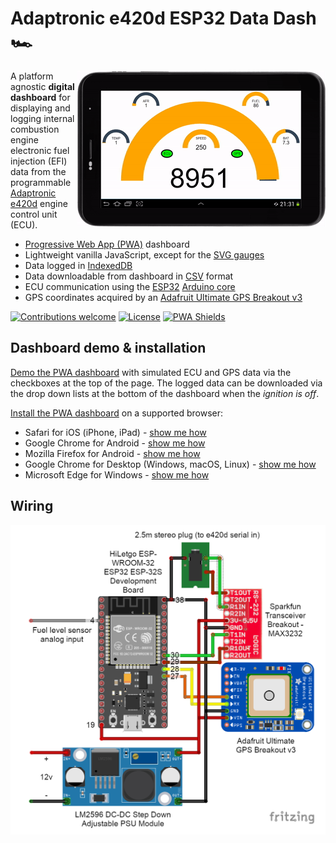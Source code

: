 # Adaptronic e420d ESP32 Data Dash 🏎️

<img align="right" src="./doc/dashboard-animated.gif?raw=true">

A platform agnostic **digital dashboard** for displaying and logging internal combustion engine electronic fuel injection (EFI) data from the programmable [Adaptronic e420d](https://www.google.com/search?tbm=isch&q=Adaptronic+e420d) engine control unit (ECU).

- [Progressive Web App (PWA)](https://en.wikipedia.org/wiki/Progressive_web_application) dashboard
- Lightweight vanilla JavaScript, except for the [SVG gauges](https://github.com/naikus/svg-gauge)
- Data logged in [IndexedDB](https://en.wikipedia.org/wiki/Indexed_Database_API)
- Data downloadable from dashboard in [CSV](https://en.wikipedia.org/wiki/Comma-separated_values) format
- ECU communication using the [ESP32](https://en.wikipedia.org/wiki/ESP32) [Arduino core](https://github.com/espressif/arduino-esp32)
- GPS coordinates acquired by an [Adafruit Ultimate GPS Breakout v3](https://www.adafruit.com/product/746)

[![Contributions welcome](https://img.shields.io/badge/contributions-welcome-orange.svg)](https://github.com/ehendrikd/Adaptronic-e420d-ESP32-Data-Dash/pulls)
[![License](https://img.shields.io/badge/license-MIT-blue.svg)](https://opensource.org/licenses/MIT)
[![PWA Shields](https://www.pwa-shields.com/1.0.0/series/install/purple.svg)](https://ehendrikd.github.io/Adaptronic-e420d-ESP32-Data-Dash/dash/html)

## Dashboard demo & installation

[Demo the PWA dashboard](https://ehendrikd.github.io/dashboard-demo) with simulated ECU and GPS data via the checkboxes at the top of the page. The logged data can be downloaded via the drop down lists at the bottom of the dashboard when the *ignition is off*.
<!--
<img align="right" src="https://img.youtube.com/vi/JcmNZFP9-5Q/hqdefault.jpg" style="height: 50%; width: 50%;">
-->
[Install the PWA dashboard](https://ehendrikd.github.io/Adaptronic-e420d-ESP32-Data-Dash/dash/html) on a supported browser:

- Safari for iOS (iPhone, iPad) - [show me how](https://www.macrumors.com/how-to/add-a-web-link-to-home-screen-iphone-ipad)
- Google Chrome for Android - [show me how](https://support.google.com/chrome/answer/9658361?co=GENIE.Platform%3DAndroid&hl=en&oco=1)
- Mozilla Firefox for Android - [show me how](https://developer.mozilla.org/en-US/docs/Web/Progressive_web_apps/Add_to_home_screen)
- Google Chrome for Desktop (Windows, macOS, Linux) - [show me how](https://support.google.com/chrome/answer/9658361?co=GENIE.Platform%3DDesktop&hl=en&oco=1)
- Microsoft Edge for Windows - [show me how](https://docs.microsoft.com/en-us/microsoft-edge/progressive-web-apps-chromium/#pwas-on-microsoft-edge-chromium)

<!--
## Use in the wild

[![Watch the video](https://img.youtube.com/vi/JcmNZFP9-5Q/hqdefault.jpg)](https://www.youtube.com/watch?v=JcmNZFP9-5Q)
-->
<!--
# Implementation

The system is comprised of two main components, the *digital dashoard* software and the *data acquisition unit* (DAU), or black box that contains all the electronic bits.

## Digital dashboard

## DAU
->
<!--
# Adaptronic-e420d-ESP32-Data-Dash

Ardunio sketch for ESP32 that reads data from an Adaptronic e420d ECU. This is achieved by sending MODBUS read register requests through a Sparkfun MAX3232 RS232 to TTL board connected to the e420d serial out 2.5mm socket. GPS data is read from an Adafruit Ultimate GPS Breakout. Fuel tank level read via analogue input. 3.3v - 5v converted from car 12v via LM2596 step down module. ESP32 creates a WiFi hotspot and HTTP server that serves JSON data when requested. Dashboard HTML file can be run on any device with a web browser connected to the ESP32 hotspot to request and render dashboard guages (currently using a 7" Android tablet).
-->
## Wiring

![Wiring](doc/wiring.png)
<!--
# Todo

* Log data
* Display logged data
* Create immobilizer with fuel cut
-->
